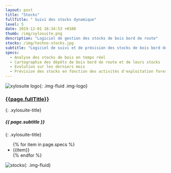 ```yaml
---
layout: post
title: "Stocks"
fullTitle: " Suivi des stocks dynamique"
level: 5
date: 2019-12-01 16:34:53 +0100
thumb: /img/xylosuite.png
description: "Logiciel de gestion des stocks de bois bord de route"
stocks: /img/techno-stocks.jpg
subtitle: "Logiciel de suivi et de prévision des stocks de bois bord de route"
specs:
  - Analyse des stocks de bois en temps réel
  - Cartographie des dépôts de bois bord de route et de leurs stocks
  - Evolution sur les derniers mois
  - Prévision des stocks en fonction des activités d'exploitation forestière planifiées et des commandes en cours
---
```


![xylosuite logo]({{page.thumb}}){: .img-fluid .img-logo}

### <a href='./intro#applis' class=""><i class="fas fa-chevron-left mr-2"></i>{{page.fullTitle}}</a>
{: .xylosuite-title}
##### <strong>{{ page.subtitle }} </strong>
{: .xylosuite-title}

<ul class="list-group my-4">
{% for item in page.specs %}
  <li class="list-group-item">{{item}}</li>
{% endfor %}
</ul> 

![stocks]({{page.stocks}}){: .img-fluid}
